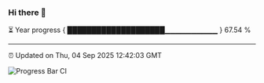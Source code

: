 ### Hi there 👋

⏳ Year progress { ████████████████████▁▁▁▁▁▁▁▁▁▁ } 67.54 %

---

⏰ Updated on Thu, 04 Sep 2025 12:42:03 GMT

![Progress Bar CI](https://github.com/liununu/liununu/workflows/Progress%20Bar%20CI/badge.svg)
